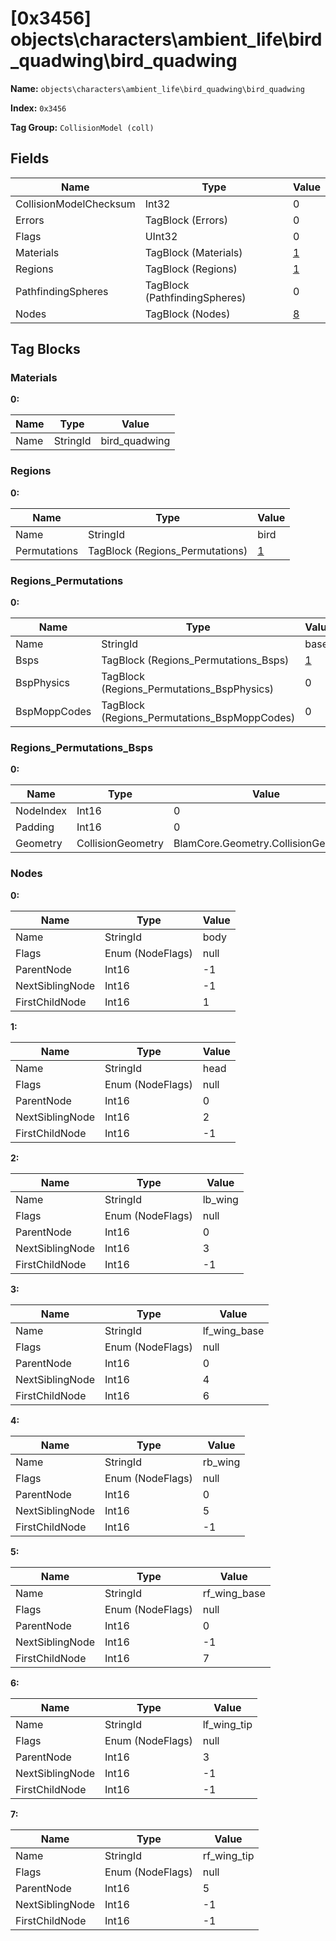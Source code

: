 # [0x3456] objects\characters\ambient_life\bird_quadwing\bird_quadwing

**Name:** ```objects\characters\ambient_life\bird_quadwing\bird_quadwing```

**Index:** ```0x3456```

**Tag Group:** ```CollisionModel (coll)```

## Fields

Name	| Type	| Value
---	|---	|---	|
CollisionModelChecksum	|Int32	|0
Errors	|TagBlock (Errors)	|0
Flags	|UInt32	|0
Materials	|TagBlock (Materials)	|[1](#materials)
Regions	|TagBlock (Regions)	|[1](#regions)
PathfindingSpheres	|TagBlock (PathfindingSpheres)	|0
Nodes	|TagBlock (Nodes)	|[8](#nodes)


## Tag Blocks

### Materials

**0:**

Name	| Type	| Value
---	|---	|---	|
Name	|StringId	|bird_quadwing


### Regions

**0:**

Name	| Type	| Value
---	|---	|---	|
Name	|StringId	|bird
Permutations	|TagBlock (Regions_Permutations)	|[1](#regions_permutations)


### Regions_Permutations

**0:**

Name	| Type	| Value
---	|---	|---	|
Name	|StringId	|base
Bsps	|TagBlock (Regions_Permutations_Bsps)	|[1](#regions_permutations_bsps)
BspPhysics	|TagBlock (Regions_Permutations_BspPhysics)	|0
BspMoppCodes	|TagBlock (Regions_Permutations_BspMoppCodes)	|0


### Regions_Permutations_Bsps

**0:**

Name	| Type	| Value
---	|---	|---	|
NodeIndex	|Int16	|0
Padding	|Int16	|0
Geometry	|CollisionGeometry	|BlamCore.Geometry.CollisionGeometry


### Nodes

**0:**

Name	| Type	| Value
---	|---	|---	|
Name	|StringId	|body
Flags	|Enum (NodeFlags)	|null
ParentNode	|Int16	|-1
NextSiblingNode	|Int16	|-1
FirstChildNode	|Int16	|1


**1:**

Name	| Type	| Value
---	|---	|---	|
Name	|StringId	|head
Flags	|Enum (NodeFlags)	|null
ParentNode	|Int16	|0
NextSiblingNode	|Int16	|2
FirstChildNode	|Int16	|-1


**2:**

Name	| Type	| Value
---	|---	|---	|
Name	|StringId	|lb_wing
Flags	|Enum (NodeFlags)	|null
ParentNode	|Int16	|0
NextSiblingNode	|Int16	|3
FirstChildNode	|Int16	|-1


**3:**

Name	| Type	| Value
---	|---	|---	|
Name	|StringId	|lf_wing_base
Flags	|Enum (NodeFlags)	|null
ParentNode	|Int16	|0
NextSiblingNode	|Int16	|4
FirstChildNode	|Int16	|6


**4:**

Name	| Type	| Value
---	|---	|---	|
Name	|StringId	|rb_wing
Flags	|Enum (NodeFlags)	|null
ParentNode	|Int16	|0
NextSiblingNode	|Int16	|5
FirstChildNode	|Int16	|-1


**5:**

Name	| Type	| Value
---	|---	|---	|
Name	|StringId	|rf_wing_base
Flags	|Enum (NodeFlags)	|null
ParentNode	|Int16	|0
NextSiblingNode	|Int16	|-1
FirstChildNode	|Int16	|7


**6:**

Name	| Type	| Value
---	|---	|---	|
Name	|StringId	|lf_wing_tip
Flags	|Enum (NodeFlags)	|null
ParentNode	|Int16	|3
NextSiblingNode	|Int16	|-1
FirstChildNode	|Int16	|-1


**7:**

Name	| Type	| Value
---	|---	|---	|
Name	|StringId	|rf_wing_tip
Flags	|Enum (NodeFlags)	|null
ParentNode	|Int16	|5
NextSiblingNode	|Int16	|-1
FirstChildNode	|Int16	|-1


